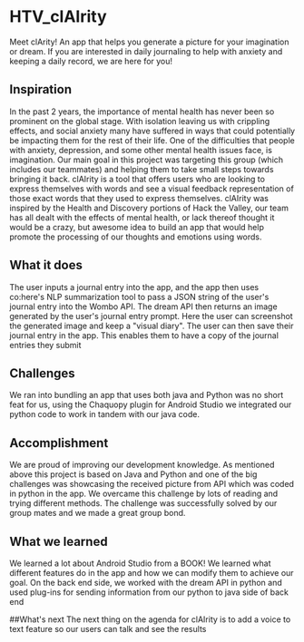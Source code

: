 # HTV_clAIrity

Meet clArity! An app that helps you generate a picture for your imagination or dream. If you are interested in daily journaling to help with anxiety and keeping a daily record, we are here for you!

## Inspiration 
In the past 2 years, the importance of mental health has never been so prominent on the global stage. With isolation leaving us with crippling effects, and social anxiety many have suffered in ways that could potentially be impacting them for the rest of their life. One of the difficulties that people with anxiety, depression, and some other mental health issues face, is imagination. Our main goal in this project was targeting this group (which includes our teammates) and helping them to take small steps towards bringing it back. clAIrity is a tool that offers users who are looking to express themselves with words and see a visual feedback representation of those exact words that they used to express themselves. clAIrity was inspired by the Health and Discovery portions of Hack the Valley, our team has all dealt with the effects of mental health, or lack thereof thought it would be a crazy, but awesome idea to build an app that would help promote the processing of our thoughts and emotions using words. 

## What it does 
The user inputs a journal entry into the app, and the app then uses co:here's NLP summarization tool to pass a JSON string of the user's journal entry into the Wombo API. 
The dream API then returns an image generated by the user's journal entry prompt. Here the user can screenshot the generated image and keep a "visual diary". 
The user can then save their journal entry in the app. This enables them to have a copy of the journal entries they submit

 ## Challenges 
We ran into bundling an app that uses both java and Python was no short feat for us, using the Chaquopy plugin for Android Studio we integrated our python code to work in tandem with our java code. 

## Accomplishment
We are proud of improving our development knowledge. As mentioned above this project is based on Java and Python and one of the big challenges was showcasing the received picture from API which was coded in python in the app. We overcame this challenge by lots of reading and trying different methods. The challenge was successfully solved by our group mates and we made a great group bond. 

## What we learned
We learned a lot about Android Studio from a BOOK! We learned what different features do in the app and how we can modify them to achieve our goal. On the back end side, we worked with the dream API in python and used plug-ins for sending information from our python to java side of back end

 ##What's next
The next thing on the agenda for clAIrity is to add a voice to text feature so our users can talk and see the results
